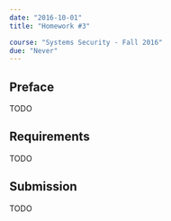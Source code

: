 ```yaml
---
date: "2016-10-01"
title: "Homework #3"

course: "Systems Security - Fall 2016"
due: "Never"
---
```


## Preface
TODO

## Requirements
TODO

## Submission
TODO